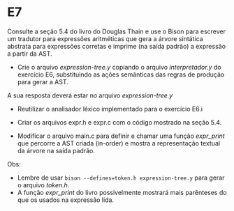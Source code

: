 # E7

Consulte a seção 5.4 do livro do Douglas Thain
e use o Bison para escrever um tradutor para expressões 
aritméticas que gera a árvore sintática abstrata para
expressões corretas e imprime (na saída padrão)
a expressão a partir da AST.

- Crie o arquivo _expression-tree.y_ copiando o arquivo
_interpretador.y_ do exercício E6, 
substituindo as  ações semânticas das regras de produção
para gerar a AST.

A sua resposta deverá estar no arquivo _expression-tree.y_

- Reutilizar o analisador léxico implementado para o exercício E6.i

- Criar os arquivos expr.h e expr.c com o código mostrado na seção 5.4.

- Modificar o arquivo main.c para definir e chamar uma função 
_expr_print_ que percorre a AST criada (in-order) e 
mostra a representação textual da árvore na saída padrão.

Obs: 
- Lembre de usar ```bison --defines=token.h expression-tree.y```
para gerar o arquivo _token.h_.
- A função _expr_print_ do livro possivelmente mostrará mais parênteses do que os usados na expressão lida.



